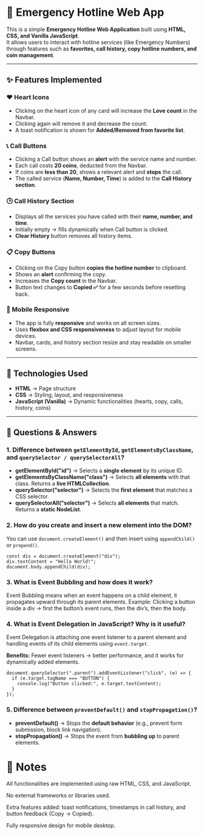 # 🚨 Emergency Hotline Web App

This is a simple **Emergency Hotline Web Application** built using **HTML, CSS, and Vanilla JavaScript**.  
It allows users to interact with hotline services (like Emergency Numbers) through features such as **favorites, call history, copy hotline numbers, and coin management**.

---

## ✨ Features Implemented

### ❤️ Heart Icons
- Clicking on the heart icon of any card will increase the **Love count** in the Navbar.  
- Clicking again will remove it and decrease the count.  
- A toast notification is shown for **Added/Removed from favorite list**.  

### 📞 Call Buttons
- Clicking a Call button shows an **alert** with the service name and number.  
- Each call costs **20 coins**, deducted from the Navbar.  
- If coins are **less than 20**, shows a relevant alert and **stops** the call.  
- The called service (**Name, Number, Time**) is added to the **Call History section**.  

### 🕒 Call History Section
- Displays all the services you have called with their **name, number, and time**.  
- Initially empty → fills dynamically when Call button is clicked.  
- **Clear History** button removes all history items.  

### 📋 Copy Buttons
- Clicking on the Copy button **copies the hotline number** to clipboard.  
- Shows an **alert** confirming the copy.  
- Increases the **Copy count** in the Navbar.  
- Button text changes to **Copied ✅** for a few seconds before resetting back.  

### 📱 Mobile Responsive
- The app is fully **responsive** and works on all screen sizes.  
- Uses **flexbox and CSS responsiveness** to adjust layout for mobile devices.  
- Navbar, cards, and history section resize and stay readable on smaller screens.  

---

## 📂 Technologies Used
- **HTML** → Page structure  
- **CSS** → Styling, layout, and responsiveness  
- **JavaScript (Vanilla)** → Dynamic functionalities (hearts, copy, calls, history, coins)  

---



<h2>📘 Questions & Answers</h2>

  <div class="box">
    <h3>1. Difference between <code>getElementById</code>, <code>getElementsByClassName</code>, and <code>querySelector / querySelectorAll</code>?</h3>
    <ul>
      <li><b>getElementById("id")</b> → Selects a <b>single element</b> by its unique ID.</li>
      <li><b>getElementsByClassName("class")</b> → Selects <b>all elements</b> with that class. Returns a <b>live HTMLCollection</b>.</li>
      <li><b>querySelector("selector")</b> → Selects the <b>first element</b> that matches a CSS selector.</li>
      <li><b>querySelectorAll("selector")</b> → Selects <b>all elements</b> that match. Returns a <b>static NodeList</b>.</li>
    </ul>
  </div>

  <div class="box">
    <h3>2. How do you create and insert a new element into the DOM?</h3>
    <p>You can use <code>document.createElement()</code> and then insert using <code>appendChild()</code> or <code>prepend()</code>.</p>
    <pre><code>const div = document.createElement("div");
div.textContent = "Hello World!";
document.body.appendChild(div);</code></pre>
  </div>

  <div class="box">
    <h3>3. What is Event Bubbling and how does it work?</h3>
    <p>
      Event Bubbling means when an event happens on a child element, 
      it propagates upward through its parent elements.  
      Example: Clicking a button inside a div → first the button’s event runs, 
      then the div’s, then the body.
    </p>
  </div>

  <div class="box">
    <h3>4. What is Event Delegation in JavaScript? Why is it useful?</h3>
    <p>
      Event Delegation is attaching one event listener to a parent element 
      and handling events of its child elements using <code>event.target</code>.
    </p>
    <p><b>Benefits:</b> Fewer event listeners → better performance, and it works for dynamically added elements.</p>
    <pre><code>document.querySelector(".parent").addEventListener("click", (e) => {
  if (e.target.tagName === "BUTTON") {
    console.log("Button clicked:", e.target.textContent);
  }
});</code></pre>
  </div>

  <div class="box">
    <h3>5. Difference between <code>preventDefault()</code> and <code>stopPropagation()</code>?</h3>
    <ul>
      <li><b>preventDefault()</b> → Stops the <b>default behavior</b> (e.g., prevent form submission, block link navigation).</li>
      <li><b>stopPropagation()</b> → Stops the event from <b>bubbling up</b> to parent elements.</li>
    </ul>
  </div>



 # 📌 Notes

All functionalities are implemented using raw HTML, CSS, and JavaScript.

No external frameworks or libraries used.

Extra features added: toast notifications, timestamps in call history, and button feedback (Copy → Copied).

Fully responsive design for mobile desktop.
